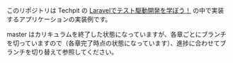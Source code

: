 このリポジトリは Techpit の [Laravelでテスト駆動開発を学ぼう！](https://www.techpit.jp/p/laravel-tdd) の中で実装するアプリケーションの実装例です。

master はカリキュラムを終了した状態になっていますが、各章ごとにブランチを切っていますので（各章完了時点の状態になっています）、進捗に合わせてブランチを切り替えて参照してください。
